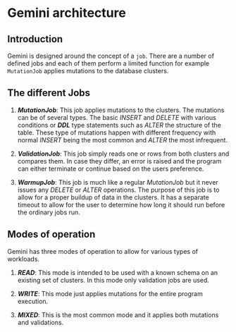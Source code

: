 # Gemini architecture

## Introduction

Gemini is designed around the concept of a `job`. There are a number of defined jobs and each
of them perform a limited function for example `MutationJob` applies mutations to the
database clusters.

## The different Jobs

1. ___MutationJob___: This job applies mutations to the clusters. The mutations can be of several types.
   The basic _INSERT_ and _DELETE_ with various conditions or ___DDL___ type statements such as _ALTER_ the 
   structure of the table. These type of mutations happen with different frequency with normal _INSERT_
   being the most common and _ALTER_ the most infrequent.

2. ___ValidationJob___: This job simply reads one or rows from both clusters and compares them.
   In case they differ, an error is raised and the program can either terminate or continue based
   on the users preference.

3. ___WarmupJob___: This job is much like a regular _MutationJob_ but it never issues any _DELETE_
   or _ALTER_ operations. The purpose of this job is to allow for a proper buildup of data in
   the clusters. It has a separate timeout to allow for the user to determine how long it
   should run before the ordinary jobs run.

## Modes of operation

Gemini has three modes of operation to allow for various types of workloads.

1. ___READ___: This mode is intended to be used with a known schema on an existing set of clusters.
   In this mode only validation jobs are used.

2. ___WRITE___: This mode just applies mutations for the entire program execution.

3. ___MIXED___: This is the most common mode and it applies both mutations and validations.

